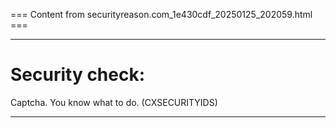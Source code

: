 === Content from securityreason.com_1e430cdf_20250125_202059.html ===


---

# Security check:

Captcha. You know what to do. (CXSECURITYIDS)

---


